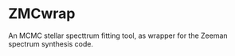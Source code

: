 # ZMCwrap
An MCMC stellar specttrum fitting tool, as wrapper for the Zeeman spectrum synthesis code.
